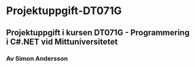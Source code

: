 # Projektuppgift-DT071G
## Projektuppgift i kursen DT071G - Programmering i C#.NET vid Mittuniversitetet
### Av Simon Andersson

